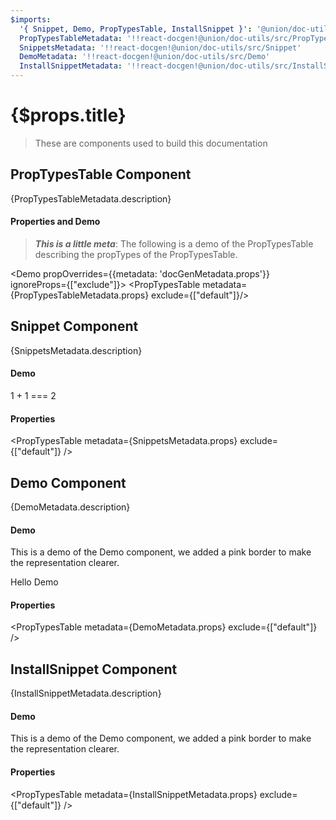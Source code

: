 ```yaml
---
$imports:
  '{ Snippet, Demo, PropTypesTable, InstallSnippet }': '@union/doc-utils'
  PropTypesTableMetadata: '!!react-docgen!@union/doc-utils/src/PropTypesTable'
  SnippetsMetadata: '!!react-docgen!@union/doc-utils/src/Snippet'
  DemoMetadata: '!!react-docgen!@union/doc-utils/src/Demo'
  InstallSnippetMetadata: '!!react-docgen!@union/doc-utils/src/InstallSnippet'
---
```


<h1>{$props.title}</h1>

> These are components used to build this documentation

## PropTypesTable Component

<span>{PropTypesTableMetadata.description}</span>


#### Properties and Demo

> ***This is a little meta***: The following is a demo of the PropTypesTable describing the propTypes of the PropTypesTable.

<Demo propOverrides={{metadata: 'docGenMetadata.props'}} ignoreProps={["exclude"]}>
  <PropTypesTable metadata={PropTypesTableMetadata.props} exclude={["default"]}/>
</Demo>

## Snippet Component

<span>{SnippetsMetadata.description}</span>

#### Demo

<Demo>
  <Snippet lang="javascript">
1 + 1 === 2
  </Snippet>
</Demo>

#### Properties

<PropTypesTable metadata={SnippetsMetadata.props} exclude={["default"]} />

## Demo Component

<span>{DemoMetadata.description}</span>

#### Demo

This is a demo of the Demo component, we added a pink border to make the representation clearer.

<Demo>
  <Demo style={{border: 'dotted 10px pink'}}>
    <div style={{border: 'dashed 10px lightblue'}}>
Hello Demo
    </div>
  </Demo>
</Demo>

#### Properties

<PropTypesTable metadata={DemoMetadata.props} exclude={["default"]} />

## InstallSnippet Component

<span>{InstallSnippetMetadata.description}</span>

#### Demo

This is a demo of the Demo component, we added a pink border to make the representation clearer.

<Demo>
  <InstallSnippet packageJson={{name: "test-package", version: "1.0.0"}} />
</Demo>

#### Properties

<PropTypesTable metadata={InstallSnippetMetadata.props} exclude={["default"]} />
